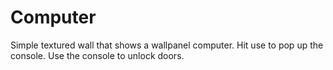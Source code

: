 # Computer
Simple textured wall that shows a wallpanel computer. Hit use to pop up the console. Use the console to unlock doors. 
